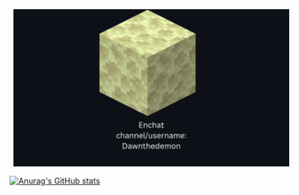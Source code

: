 
<div align="center">
  <img src="./Enchat_Card1.png" height="280" />
</div>

[![Anurag's GitHub stats](https://github-readme-stats.vercel.app/api?username=dawnthedemon)](https://github.com/anuraghazra/github-readme-stats)

